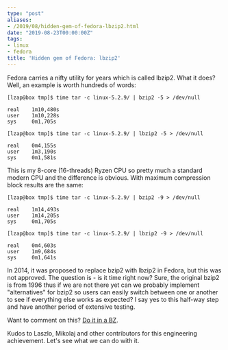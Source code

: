 ```yaml
---
type: "post"
aliases:
- /2019/08/hidden-gem-of-fedora-lbzip2.html
date: "2019-08-23T00:00:00Z"
tags:
- linux
- fedora
title: 'Hidden gem of Fedora: lbzip2'
---
```


Fedora carries a nifty utility for years which is called lbzip2. What it does?
Well, an example is worth hundreds of words:

    [lzap@box tmp]$ time tar -c linux-5.2.9/ | bzip2 -5 > /dev/null

    real    1m10,480s
    user    1m10,228s
    sys     0m1,705s

    [lzap@box tmp]$ time tar -c linux-5.2.9/ | lbzip2 -5 > /dev/null

    real    0m4,155s
    user    1m3,190s
    sys     0m1,581s

This is my 8-core (16-threads) Ryzen CPU so pretty much a standard modern CPU
and the difference is obvious. With maximum compression block results are the
same:

    [lzap@box tmp]$ time tar -c linux-5.2.9/ | bzip2 -9 > /dev/null

    real    1m14,493s
    user    1m14,205s
    sys     0m1,705s

    [lzap@box tmp]$ time tar -c linux-5.2.9/ | lbzip2 -9 > /dev/null

    real    0m4,603s
    user    1m9,684s
    sys     0m1,641s

In 2014, it was proposed to replace bzip2 with lbzip2 in Fedora, but this was
not approved. The question is - is it time right now? Sure, the original bzip2
is from 1996 thus if we are not there yet can we probably implement
"alternatives" for bzip2 so users can easily switch between one or another to
see if everything else works as expected? I say yes to this half-way step and
have another period of extensive testing.

Want to comment on this? [Do it in a BZ](https://bugzilla.redhat.com/show_bug.cgi?id=1744212).

Kudos to Laszlo, Mikolaj and other contributors for this engineering
achievement. Let's see what we can do with it.

